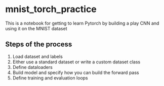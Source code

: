 # mnist_torch_practice
  
This is a notebook for getting to learn Pytorch by building a play CNN and using it on the MNIST dataset  

## Steps of the process 

1) Load dataset and labels 
2) Either use a standard dataset or write a custom dataset class 
3) Define dataloaders
4) Build model and specify how you can build the forward pass
5) Define training and evaluation loops